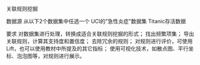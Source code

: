 关联规则挖掘

数据源
从以下2个数据集中任选一个
UCI的”急性炎症”数据集
Titanic存活数据

要求
对数据集进行处理，转换成适合关联规则挖掘的形式；
找出频繁项集；
导出关联规则，计算其支持度和置信度；
去除冗余的规则；
对规则进行评价，可使用Lift，也可以使用教材中所提及的其它指标；
使用可视化技术，如散点图、平行坐标、泡泡图等，对规则进行展示。
